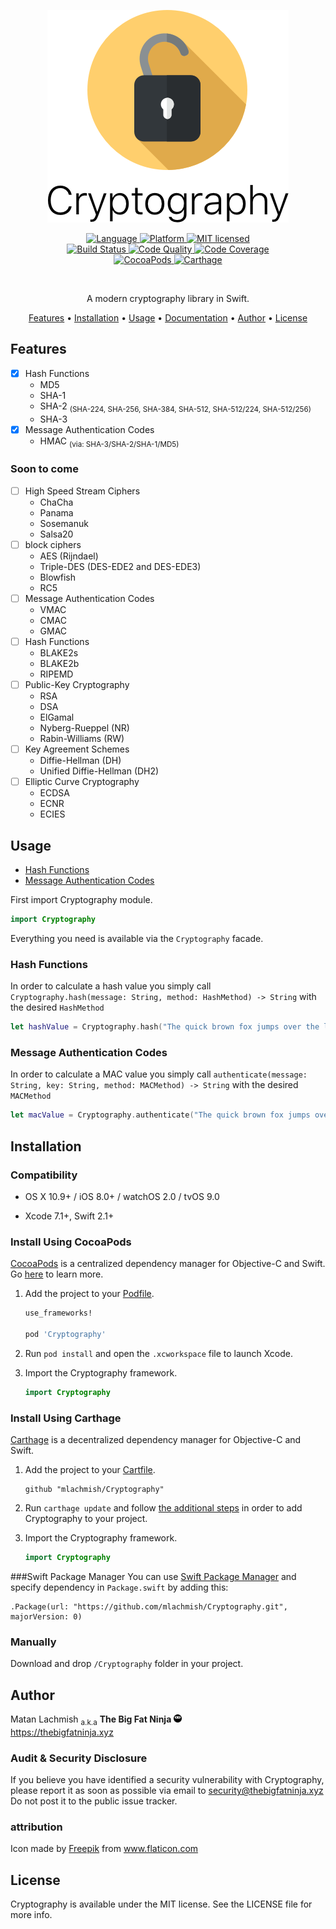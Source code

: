 <p align="center">
<img src="assets/cryptography.png?raw=true" alt="Cryptography">
</p>

<p align = "center">
    <a href="https://developer.apple.com/swift">
      <img src="https://img.shields.io/badge/language-swift-orange.svg?style=flat" alt="Language">
    </a>
    <a href="https://developer.apple.com">
      <img src="https://img.shields.io/badge/platform-linux%20%7C%20osx%20%7C%20ios%20%7C%20watchos%20%7C%20tvos-lightgrey.svg?style=flat" alt="Platform">
    </a>
    <a href="https://raw.githubusercontent.com/mlachmish/Cryptography/blob/master/LICENSE">
      <img src="https://img.shields.io/badge/license-MIT-blue.svg?style=flat" alt="MIT licensed">
    </a>
  <br>
    <a href="https://travis-ci.org/mlachmish/Cryptography">
      <img src="https://travis-ci.org/mlachmish/Cryptography.svg?style=flat&branch=master" alt="Build Status">
    </a>
    <a href="https://www.codacy.com/app/mlachmish/Cryptography">
      <img src="https://api.codacy.com/project/badge/Grade/137aa31f62464045aad5f190123fdf67?style=flat" alt="Code Quality">
    </a>
    <a href="https://codecov.io/gh/mlachmish/Cryptography">
      <img src="https://codecov.io/gh/mlachmish/Cryptography/branch/master/graph/badge.svg?style=flat" alt="Code Coverage">
    </a>
  <br>
      <a href="https://cocoapods.org/pods/Cryptography">
        <img src="https://img.shields.io/cocoapods/v/Cryptography.svg?style=flat"
             alt="CocoaPods">
    </a>
    <a href="https://github.com/Carthage/Carthage">
        <img src="https://img.shields.io/badge/Carthage-compatible-4BC51D.svg?style=flat"
             alt="Carthage">
    </a>
</p>

<br>
<p align="center">A modern cryptography library in Swift.</p>
<p align="center">
  <a href="#features">Features</a>
  • <a href="#installation">Installation</a>
  • <a href="#usage">Usage</a>
  • <a href="http://cocoadocs.org/docsets/Cryptography">Documentation</a>
  • <a href="#author">Author</a>
  • <a href="#license">License</a>
</p>

## Features

- [x] Hash Functions
  - MD5
  - SHA-1
  - SHA-2 <sub>(SHA-224, SHA-256, SHA-384, SHA-512, SHA-512/224, SHA-512/256)</sub>
  - SHA-3
- [x] Message Authentication Codes
  - HMAC <sub>(via: SHA-3/SHA-2/SHA-1/MD5)</sub>

### Soon to come
- [ ] High Speed Stream Ciphers
  - ChaCha
  - Panama
  - Sosemanuk
  - Salsa20
- [ ] block ciphers
  - AES (Rijndael)
  - Triple-DES (DES-EDE2 and DES-EDE3)
  - Blowfish
  - RC5
- [ ] Message Authentication Codes
  - VMAC
  - CMAC
  - GMAC
- [ ] Hash Functions
  - BLAKE2s
  - BLAKE2b
  - RIPEMD
- [ ] Public-Key Cryptography
  - RSA
  - DSA
  - ElGamal
  - Nyberg-Rueppel (NR)
  - Rabin-Williams (RW)
- [ ] Key Agreement Schemes
  - Diffie-Hellman (DH)
  - Unified Diffie-Hellman (DH2)
- [ ] Elliptic Curve Cryptography
  - ECDSA
  - ECNR
  - ECIES

## Usage

* [Hash Functions](#hash-functions)
* [Message Authentication Codes](#message-authentication-codes)

First import Cryptography module.
```swift 
import Cryptography
```
Everything you need is available via the ``` Cryptography ``` facade.

### Hash Functions
In order to calculate a hash value you simply call ``` Cryptography.hash(message: String, method: HashMethod) -> String ``` with the desired ``` HashMethod ```
```swift
let hashValue = Cryptography.hash("The quick brown fox jumps over the lazy dog", method: HashMethod.SHA1) // "2fd4e1c67a2d28fced849ee1bb76e7391b93eb12"
```

### Message Authentication Codes
In order to calculate a MAC value you simply call ``` authenticate(message: String, key: String, method: MACMethod) -> String ``` with the desired ``` MACMethod ```
```swift
let macValue = Cryptography.authenticate("The quick brown fox jumps over the lazy dog", key: "key", method: MACMethod.HMAC(hashMethod: HashMethod.SHA1)) // "de7c9b85b8b78aa6bc8a7a36f70a90701c9db4d9"
```

## Installation

### Compatibility

- OS X 10.9+ / iOS 8.0+ / watchOS 2.0 / tvOS 9.0

- Xcode 7.1+, Swift 2.1+

### Install Using CocoaPods
[CocoaPods](https://cocoapods.org/) is a centralized dependency manager for
Objective-C and Swift. Go [here](https://guides.cocoapods.org/using/index.html)
to learn more.

1. Add the project to your [Podfile](https://guides.cocoapods.org/using/the-podfile.html).

    ```ruby
    use_frameworks!

    pod 'Cryptography'
    ```

2. Run `pod install` and open the `.xcworkspace` file to launch Xcode.

3. Import the Cryptography framework.

    ```swift
    import Cryptography
    ```

### Install Using Carthage
[Carthage](https://github.com/Carthage/Carthage) is a decentralized dependency
manager for Objective-C and Swift.

1. Add the project to your [Cartfile](https://github.com/Carthage/Carthage/blob/master/Documentation/Artifacts.md#cartfile).

    ```
    github "mlachmish/Cryptography"
    ```

2. Run `carthage update` and follow [the additional steps](https://github.com/Carthage/Carthage#getting-started)
   in order to add Cryptography to your project.

3. Import the Cryptography framework.

    ```swift
    import Cryptography
    ```
    
###Swift Package Manager
You can use [Swift Package Manager](https://swift.org/package-manager/) and specify dependency in `Package.swift` by adding this:
```
.Package(url: "https://github.com/mlachmish/Cryptography.git", majorVersion: 0)
```

### Manually
Download and drop ```/Cryptography``` folder in your project.

## Author

Matan Lachmish <sub>a.k.a</sub> <b>The Big Fat Ninja</b> <img src="assets/TheBigFatNinja.png?raw=true" alt="The Big Fat Ninja" width="13"><br>
https://thebigfatninja.xyz

### Audit & Security Disclosure

If you believe you have identified a security vulnerability with Cryptography,<br>
please report it as soon as possible via email to security@thebigfatninja.xyz<br>
Do not post it to the public issue tracker.

### attribution

Icon made by <a title="Freepik" href="http://www.freepik.com">Freepik</a> from <a title="Flaticon" href="http://www.flaticon.com">www.flaticon.com</a>

## License

Cryptography is available under the MIT license. See the LICENSE file for more info.

